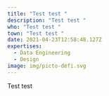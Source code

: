 ```yaml
---
title: "Test test "
description: "Test test "
who: "Test test "
town: "Test test "
date: 2021-04-23T12:58:48.127Z
expertises:
  - Data Engineering
  - Design
image: img/picto-defi.svg
---
```

Test test
